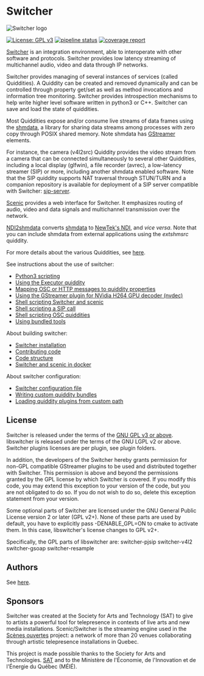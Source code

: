 Switcher
========

![Switcher logo](doc/logo/png/Switcher-color-horizontal-black-text.png)


[![License: GPL v3](https://img.shields.io/badge/License-GPLv3-blue.svg)](https://www.gnu.org/licenses/gpl-3.0) [![pipeline status](https://gitlab.com/nicobou/switcher/badges/develop/pipeline.svg)](https://gitlab.com/nicobou/switcher/commits/develop) [![coverage report](https://gitlab.com/nicobou/switcher/badges/develop/coverage.svg)](https://gitlab.com/nicobou/switcher/commits/develop)

[Switcher](https://gitlab.com/nicobou/switcher) is an integration environment, able to interoperate with other software and protocols. Switcher provides low latency streaming of multichannel audio, video and data through IP networks.

Switcher provides managing of several instances of services (called Quiddities). A Quiddity can be created and removed dynamically and can be controlled through property get/set as well as method invocations and information tree monitoring. Switcher provides introspection mechanisms to help write higher level software written in python3 or C++. Switcher can save and load the state of quiddities.

Most Quiddities expose and/or consume live streams of data frames using the [shmdata](https://gitlab.com/nicobou/shmdata), a library for sharing data streams among processes with zero copy through POSIX shared memory. Note shmdata has [GStreamer](https://gstreamer.freedesktop.org/) elements.

For instance, the camera (v4l2src) Quiddity provides the video stream from a camera that can be connected simultaneously to several other Quiddities, including a local display (glfwin), a file recorder (avrec), a low-latency streamer (SIP) or more, including another shmdata enabled software. Note that the SIP quiddity supports NAT traversal through STUN/TURN and a companion repository is available for deployment of a SIP server compatible with Switcher: [sip-server](https://gitlab.com/nicobou/scenic/sip-server).

[Scenic](https://gitlab.com/nicobou/scenic) provides a web interface for Switcher. It emphasizes routing of audio, video and data signals and multichannel transmission over the network.

[NDI2shmdata](https://gitlab.com/nicobou/ndi2shmdata) converts [shmdata](https://gitlab.com/nicobou/shmdata) to [NewTek's NDI](http://ndi.newtek.com), and _vice versa_. Note that you can include shmdata from external applications using the _extshmsrc_ quiddity.

For more details about the various Quiddities, see [here](doc/quiddity_types.txt).

See instructions about the use of switcher:
- [Python3 scripting](doc/python-scripting.md)
- [Using the Executor quiddity](plugins/executor/README.md)
- [Mapping OSC or HTTP messages to quiddity properties](doc/protocol-mapper.md)
- [Using the GStreamer plugin for NVidia H264 GPU decoder (nvdec)](doc/using-nvdec-gstreamer-plugins.md)
- [Shell scripting Switcher and scenic](doc/shell-scripting.md)
- [Shell scripting a SIP call](doc/sip-call.md)
- [Shell scripting OSC quiddities](doc/using-osc-quiddities.md)
- [Using bundled tools](doc/tools.md)

About building switcher:
- [Switcher installation](doc/INSTALL.md)
- [Contributing code](doc/contributing.md)
- [Code structure](doc/code-structure.md)
- [Switcher and scenic in docker](doc/run-switcher-in-docker.md)

About switcher configuration:
- [Switcher configuration file](doc/configuration.md)
- [Writing custom quiddity bundles](doc/writing-bundles.md)
- [Loading quiddity plugins from custom path](doc/custom-quiddity-path.md)

License
-------
Switcher is released under the terms of the [GNU GPL v3 or above](LICENSE.md).
libswitcher is released under the terms of the GNU LGPL v2 or above.
Switcher plugins licenses are per plugin, see plugin folders.

In addition, the developers of the Switcher hereby grants permission for non-GPL compatible GStreamer plugins to be used and distributed together with Switcher. This permission is above and beyond the permissions granted by the GPL license by which Switcher is covered. If you modify this code, you may extend this exception to your version of the code, but you are not obligated to do so. If you do not wish to do so, delete this exception statement from your version.

Some optional parts of Switcher are licensed under the GNU General Public License
version 2 or later (GPL v2+). None of these parts are used by default, you have to explicitly pass -DENABLE\_GPL=ON to cmake to activate them. In this case, libswitcher's license changes to GPL v2+.

Specifically, the GPL parts of libswitcher are:
switcher-pjsip
switcher-v4l2
switcher-gsoap
switcher-resample

Authors
-------
See [here](AUTHORS.md).

Sponsors
--------
Switcher was created at the Society for Arts and Technology (SAT) to give to artists a powerful tool for telepresence in contexts of live arts and new media installations. Scenic/Switcher is the streaming engine used in the [Scènes ouvertes](http://sat.qc.ca/en/scenic-telepresence) project: a network of more than 20 venues collaborating through artistic telepresence installations in Quebec.

This project is made possible thanks to the Society for Arts and Technologies. [SAT](http://www.sat.qc.ca/) and to the Ministère de l'Économie, de l'Innovation et de l'Énergie du Québec (MÉIÉ).

